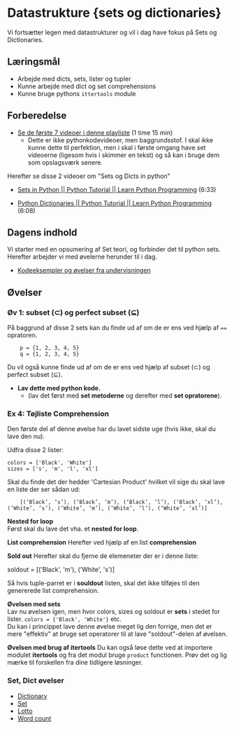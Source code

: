# Datastrukture \{sets og dictionaries\}

Vi fortsætter legen med datastrukturer og vil i dag have fokus på Sets og Dictionaries.

## Læringsmål
     
- Arbejde med dicts, sets, lister og tupler
- Kunne arbejde med dict og set comprehensions
- Kunne bruge pythons `ittertools` module

## Forberedelse

* [Se de første 7 videoer i denne playliste](https://youtube.com/playlist?list=PLDDGPdw7e6Ag1EIznZ-m-qXu4XX3A0cIz&si=ZvB5iD6OeP284C5-) (1 time 15 min)
    * Dette er ikke pythonkodevideoer, men baggrundsstof. I skal ikke kunne dette til perfektion, men i skal i første omgang have set videoerne (ligesom hvis i skimmer en tekst) og så kan i bruge dem som opslagsværk senere.

Herefter se disse 2 videoer om "Sets og Dicts in python"

* [Sets in Python || Python Tutorial || Learn Python Programming](https://www.youtube.com/watch?v=sBvaPopWOmQ&list=PLi01XoE8jYohWFPpC17Z-wWhPOSuh8Er-&index=13) (6:33)

<!--
Til sidst skal du gennemgå sektion 5.1, 5.2 og 5.3 om set teori og python i det følgende

* [Discrete Math - GeoigiaSet Theory](https://ggc-discrete-math.github.io/set_theory.html)
-->
* [Python Dictionaries || Python Tutorial || Learn Python Programming](https://www.youtube.com/watch?v=XCcpzWs-CI4&list=PLi01XoE8jYohWFPpC17Z-wWhPOSuh8Er-&index=15) (6:08)

## Dagens indhold

Vi starter med en opsumering af Set teori, og forbinder det til python sets.    
Herefter arbejder vi med øvelerne herunder til i dag.

* [Kodeeksempler og øvelser fra undervisningen](kode_fra_undervisningen.ipynb)


<!--
## Materialer
* [Efficient Use of Python Data Structures](https://blog.appsignal.com/2025/05/28/ways-to-optimize-your-code-in-python.html#efficient-use-of-python-data-structures) (læs kun afsnittet, ikke hele artiklen)
* [Utilize List Comprehensions and Generator Expressions](https://blog.appsignal.com/2025/05/28/ways-to-optimize-your-code-in-python.html#utilize-list-comprehensions-and-generator-expressions) (læs kun afsnittet, ikke hele artiklen)
* [Leveraging Built-in Functions and Libraries](https://blog.appsignal.com/2025/05/28/ways-to-optimize-your-code-in-python.html#leveraging-built-in-functions-and-libraries) (læs kun afsnittet, ikke hele artiklen)
-->

## Øvelser

### Øv 1: subset ($\subset$) og perfect subset ($\subseteq$)

På baggrund af disse 2 sets kan du finde ud af om de er ens ved hjælp af `==` opratoren.

````
    p = {1, 2, 3, 4, 5}
    q = {1, 2, 3, 4, 5}

````
Du vil også kunne finde ud af om de er ens ved hjælp af subset ($\subset$) og perfect subset ($\subseteq$). 

* **Lav dette med python kode.**
    * (lav det først med **set metoderne** og derefter med **set opratorene**).

### Ex 4: Tøjliste Comprehension
Den første del af denne øvelse har du lavet sidste uge (hvis ikke, skal du lave den nu).

Udfra disse 2 lister:

````
colors = ['Black', 'White']
sizes = ['s', 'm', 'l', 'xl']
````
Skal du finde det der hedder 'Cartesian Product' hvilket vil sige du skal lave en liste der ser sådan ud:

```
    [(‘Black’, ‘s’), (‘Black’, ‘m’), (‘Black’, ‘l’), (‘Black’, ‘xl’), (‘White’, ‘s’), (‘White’, ‘m’), (‘White’, ‘l’), (‘White’, ‘xl’)]
```
**Nested for loop**    
Først skal du lave det vha. et **nested for loop**.

**List comprehension**
Herefter ved hjælp af en list **comprehension**

**Sold out**
Herefter skal du fjerne de elemeneter der er i denne liste:

soldout = [('Black', 'm'), ('White', 's')]

Så hvis tuple-parret er i **souldout** listen, skal det ikke tilføjes til den genererede list comprehension.

**Øvelsen med sets**    
Lav nu øvelsen igen, men hvor colors, sizes og soldout er **sets** i stedet for lister. `colors = {'Black', 'White'}` etc.    
Du kan i princippet lave denne øvelse meget lig den forrige, men det er mere "effektiv" at bruge set operatorer til at lave "soldout"-delen af øvelsen.

**Øvelsen med brug af itertools**
Du kan også løse dette ved at importere modulet **itertools** og fra det modul bruge `product` functionen.
Prøv det og lig mærke til forskellen fra dine tidligere løsninger. 

### Set, Dict øvelser

* [Dictionary](exercises/dict.ipynb)
* [Set](exercises/set.ipynb)
* [Lotto](exercises/lotto.ipynb)
* [Word count](https://github.com/python-elective-kea/fall2020/tree/master/sphinx/source/exercises/dict_exercises/count_words_in_file)

<!--
#### quizes
* [Lists and Tuples Quiz](https://realpython.com/quizzes/python-lists-tuples/)
* ["while" Loops Quiz](https://realpython.com/quizzes/python-while-loop/)
-->